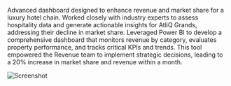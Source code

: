 Advanced dashboard designed to enhance revenue and market share for a luxury hotel chain.
Worked closely with industry experts to assess hospitality data and generate actionable insights for AtliQ Grands, addressing their decline in market share.
Leveraged Power BI to develop a comprehensive dashboard that monitors revenue by category, evaluates property performance, and tracks critical KPIs and trends.
This tool empowered the Revenue team to implement strategic decisions, leading to a 20% increase in market share and revenue within a month.

![Screenshot](https://github.com/user-attachments/assets/855462d0-1242-44b8-83a1-eedf49e83df6)
